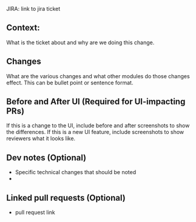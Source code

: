 JIRA: link to jira ticket
## Context:
What is the ticket about and why are we doing this change.

## Changes
What are the various changes and what other modules do those changes effect.
This can be bullet point or sentence format.

## Before and After UI (Required for UI-impacting PRs)
If this is a change to the UI, include before and after screenshots to show the differences.
If this is a new UI feature, include screenshots to show reviewers what it looks like. 

## Dev notes (Optional)
- Specific technical changes that should be noted
- 
## Linked pull requests (Optional)
- pull request link
